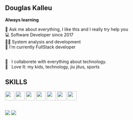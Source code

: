## Douglas Kalleu
<strong>Always learning</strong>

💬 Ask me about everything, I like this and I really try help you
<br />
:computer: Software Developer since 2017
<br />
👨‍🎓 System analysis and development
<br />
👷 I'm currently FullStack developer 
<br />

<br/> :black_heart: &nbsp; I collaborete with everything about technology.
<br/> 💬  &nbsp; Love It: my kids, technology, jiu jitus, sports

## SKILLS
 
<div>
<img width="30px" src="https://cdn.jsdelivr.net/npm/devicon-2.2@2.2.0/icons/csharp/csharp-original.svg" />
<img width="30px" src="https://cdn.jsdelivr.net/gh/devicons/devicon/icons/javascript/javascript-original.svg" />
<img width="30px" src="https://cdn.jsdelivr.net/gh/devicons/devicon/icons/typescript/typescript-original.svg" />
<img width="30px" src="https://cdn.jsdelivr.net/gh/devicons/devicon/icons/angularjs/angularjs-original.svg" />
<img width="30px" src="https://cdn.jsdelivr.net/gh/devicons/devicon/icons/dot-net/dot-net-original.svg" />
<img width="30px" src="https://cdn.jsdelivr.net/gh/devicons/devicon/icons/flutter/flutter-original.svg" />
<img width="30px" src="https://cdn.jsdelivr.net/gh/devicons/devicon/icons/php/php-original.svg" />
</div>

##
<div>
 <a href="https://www.instagram.com/douglaskalleu/"><img src="https://img.shields.io/badge/Instagram-E4405F?style=for-the-badge&logo=instagram&logoColor=white" /></a>
 <a href="https://www.linkedin.com/in/douglas-kalleu-236821b4/"><img src="https://img.shields.io/badge/LinkedIn-0077B5?style=for-the-badge&logo=linkedin&logoColor=white" /></a>
</div>

##
